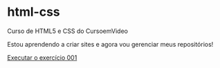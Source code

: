 # html-css
 Curso de HTML5 e CSS do CursoemVideo

 Estou aprendendo a criar sites e agora vou gerenciar meus repositórios!

 <a href="https://rgabrielsampaio.github.io/html-css/exercicios/ex001/index.html">Executar o exercício 001</a>
